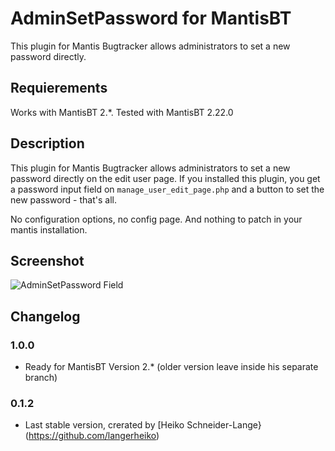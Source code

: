 # AdminSetPassword for MantisBT
This plugin for Mantis Bugtracker allows administrators to set a new password directly.

## Requierements
Works with MantisBT 2.*.
Tested with MantisBT 2.22.0

## Description
This plugin for Mantis Bugtracker allows administrators to set a new password directly on the edit user page.
If you installed this plugin, you get a password input field on `manage_user_edit_page.php` and a button to set the new password - that's all.

No configuration options, no config page. And nothing to patch in your mantis installation.

## Screenshot
![AdminSetPassword Field](./screenshot.png)

## Changelog
### 1.0.0
* Ready for MantisBT Version 2.* (older version leave inside his separate branch)

### 0.1.2
* Last stable version, crerated by [Heiko Schneider-Lange}(https://github.com/langerheiko)
